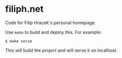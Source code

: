 # filiph.net

Code for Filip Hracek's personal homepage.

Use `make` to build and deploy this. For example:

```
$ make serve
```

This will build the project and will serve it on localhost.

